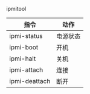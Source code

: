 ipmitool

| 指令          | 动作     |
| ------------- | -------- |
| ipmi-status   | 电源状态 |
| ipmi-boot     | 开机     |
| ipmi-halt     | 关机     |
| ipmi-attach   | 连接     |
| ipmi-deattach | 断开     |
